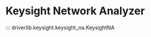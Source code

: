 # Keysight Network Analyzer

<!-- prettier-ignore -->
::: driverlib.keysight.keysight_na.KeysightNA
